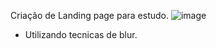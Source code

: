 Criação de Landing page para estudo.
![image](https://github.com/pedroluno/Login-Form/assets/96057426/86eaaf35-1da6-405a-af45-81705d7e4c2e)
- Utilizando tecnicas de blur.
